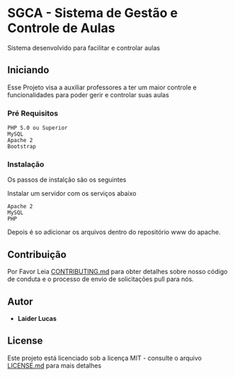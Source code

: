 # SGCA - Sistema de Gestão e Controle de Aulas

Sistema desenvolvido para facilitar e controlar aulas

## Iniciando

Esse Projeto visa a auxiliar professores a ter um maior controle e funcionalidades para poder gerir e controlar suas aulas

### Pré Requisitos

```
PHP 5.0 ou Superior
MySQL
Apache 2
Bootstrap
```

### Instalação

Os passos de instalção são os seguintes

Instalar um servidor com os serviços abaixo

```
Apache 2
MySQL
PHP
```

Depois é so adicionar os arquivos dentro do repositório www do apache.


## Contribuição

Por Favor Leia [CONTRIBUTING.md](https://gist.github.com/LaiderLucas/e62f8f379344fb7edc41d1c00c858e2a) para obter detalhes sobre nosso código de conduta e o processo de envio de solicitações pull para nós.

## Autor

* **Laider Lucas**

## License

Este projeto está licenciado sob a licença MIT - consulte o arquivo [LICENSE.md](LICENSE.md) para mais detalhes


